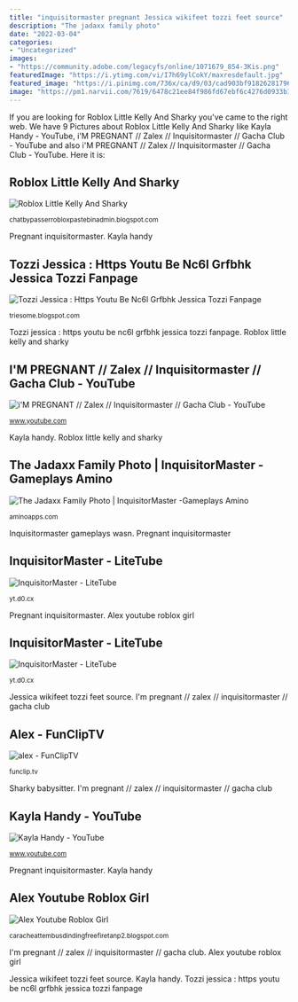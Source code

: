 ```yaml
---
title: "inquisitormaster pregnant Jessica wikifeet tozzi feet source"
description: "The jadaxx family photo"
date: "2022-03-04"
categories:
- "Uncategorized"
images:
- "https://community.adobe.com/legacyfs/online/1071679_854-3Kis.png"
featuredImage: "https://i.ytimg.com/vi/I7h69ylCokY/maxresdefault.jpg"
featured_image: "https://i.pinimg.com/736x/ca/d9/03/cad903bf918262817964d42f9d9c07f4.jpg"
image: "https://pm1.narvii.com/7619/6478c21ee84f986fd67ebf6c4276d0933b14ffb2r1-1560-720v2_00.jpg"
---
```


If you are looking for Roblox Little Kelly And Sharky you've came to the right web. We have 9 Pictures about Roblox Little Kelly And Sharky like Kayla Handy - YouTube, i&#039;M PREGNANT // Zalex // Inquisitormaster // Gacha Club - YouTube and also i&#039;M PREGNANT // Zalex // Inquisitormaster // Gacha Club - YouTube. Here it is:

## Roblox Little Kelly And Sharky

![Roblox Little Kelly And Sharky](https://i.pinimg.com/736x/ca/d9/03/cad903bf918262817964d42f9d9c07f4.jpg "Alex youtube roblox girl")

<small>chatbypasserrobloxpastebinadmin.blogspot.com</small>

Pregnant inquisitormaster. Kayla handy

## Tozzi Jessica : Https Youtu Be Nc6l Grfbhk Jessica Tozzi Fanpage

![Tozzi Jessica : Https Youtu Be Nc6l Grfbhk Jessica Tozzi Fanpage](https://pics.wikifeet.com/Jessica-Tozzi-Feet-5417626.jpg "Tozzi jessica : https youtu be nc6l grfbhk jessica tozzi fanpage")

<small>triesome.blogspot.com</small>

Tozzi jessica : https youtu be nc6l grfbhk jessica tozzi fanpage. Roblox little kelly and sharky

## I&#039;M PREGNANT // Zalex // Inquisitormaster // Gacha Club - YouTube

![i&#039;M PREGNANT // Zalex // Inquisitormaster // Gacha Club - YouTube](https://i.ytimg.com/vi/I7h69ylCokY/maxresdefault.jpg "The jadaxx family photo")

<small>www.youtube.com</small>

Kayla handy. Roblox little kelly and sharky

## The Jadaxx Family Photo | InquisitorMaster -Gameplays Amino

![The Jadaxx Family Photo | InquisitorMaster -Gameplays Amino](https://pm1.narvii.com/7619/6478c21ee84f986fd67ebf6c4276d0933b14ffb2r1-1560-720v2_00.jpg "Sharky babysitter")

<small>aminoapps.com</small>

Inquisitormaster gameplays wasn. Pregnant inquisitormaster

## InquisitorMaster - LiteTube

![InquisitorMaster - LiteTube](https://i.ytimg.com/vi/J-PpT1p6BnQ/sddefault.jpg "Roblox little kelly and sharky")

<small>yt.d0.cx</small>

Pregnant inquisitormaster. Alex youtube roblox girl

## InquisitorMaster - LiteTube

![InquisitorMaster - LiteTube](https://i.ytimg.com/vi/_rBu_eJofRI/sddefault.jpg "Tozzi jessica : https youtu be nc6l grfbhk jessica tozzi fanpage")

<small>yt.d0.cx</small>

Jessica wikifeet tozzi feet source. I&#039;m pregnant // zalex // inquisitormaster // gacha club

## Alex - FunClipTV

![alex - FunClipTV](https://ytimg.googleusercontent.com/vi/Vwaxg4W2Ylo/hqdefault.jpg "Tozzi jessica : https youtu be nc6l grfbhk jessica tozzi fanpage")

<small>funclip.tv</small>

Sharky babysitter. I&#039;m pregnant // zalex // inquisitormaster // gacha club

## Kayla Handy - YouTube

![Kayla Handy - YouTube](https://yt3.ggpht.com/a/AATXAJxpa4bkcGuU4v6YuEpRRTTxp5TfzDx7Bgpn6bo6Nw=s900-c-k-c0xffffffff-no-rj-mo "Sharky babysitter")

<small>www.youtube.com</small>

Pregnant inquisitormaster. Kayla handy

## Alex Youtube Roblox Girl

![Alex Youtube Roblox Girl](https://community.adobe.com/legacyfs/online/1071679_854-3Kis.png "Roblox little kelly and sharky")

<small>caracheattembusdindingfreefiretanp2.blogspot.com</small>

I&#039;m pregnant // zalex // inquisitormaster // gacha club. Alex youtube roblox girl

Jessica wikifeet tozzi feet source. Kayla handy. Tozzi jessica : https youtu be nc6l grfbhk jessica tozzi fanpage

